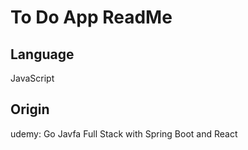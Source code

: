 # To Do App ReadMe

## Language

JavaScript

## Origin

udemy: Go Javfa Full Stack with Spring Boot and React